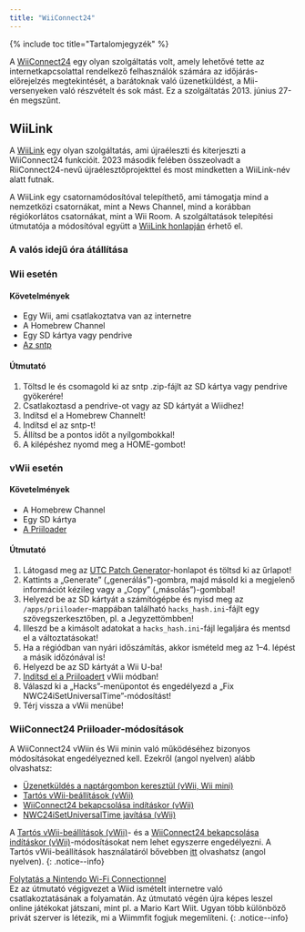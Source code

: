```yaml
---
title: "WiiConnect24"
---
```


{% include toc title="Tartalomjegyzék" %}
<!--
This guide provides the means of regaining WiiConnect24 functionality on your console via RiiConnect24.
Although not at all necessary, it is a "nice to have" feature that was originally used for online connectivity in certain applications on the console.
These apps include the Forecast/News Channel, Nintendo Channel, Check Mii Out Channel, some Japan-exclusive channels, and more.
-->

A [WiiConnect24](https://wikipedia.org/wiki/WiiConnect24) egy olyan szolgáltatás volt, amely lehetővé tette az internetkapcsolattal rendelkező felhasználók számára az időjárás-előrejelzés megtekintését, a barátoknak való üzenetküldést, a Mii-versenyeken való részvételt és sok mást. Ez a szolgáltatás 2013. június 27-én megszűnt.

## WiiLink
A [WiiLink](https://www.wiilink24.com/) egy olyan szolgáltatás, ami újraéleszti és kiterjeszti a WiiConnect24 funkcióit. 2023 második felében összeolvadt a RiiConnect24-nevű újraélesztőprojekttel és most mindketten a WiiLink-név alatt futnak.

A WiiLink egy csatornamódosítóval telepíthető, ami támogatja mind a nemzetközi csatornákat, mint a News Channel, mind a korábban régiókorlátos csatornákat, mint a Wii Room. A szolgáltatások telepítési útmutatója a módosítóval együtt a [WiiLink honlapján](https://www.wiilink24.com/guide/) érhető el.

<!-- move this back to another page? or no -->
### A valós idejű óra átállítása

### Wii esetén

#### Követelmények
+ Egy Wii, ami csatlakoztatva van az internetre
+ A Homebrew Channel
+ Egy SD kártya vagy pendrive
+ [Az sntp](https://oscwii.org/library/app/sntp)

#### Útmutató
1. Töltsd le és csomagold ki az sntp .zip-fájlt az SD kártya vagy pendrive gyökerére!
1. Csatlakoztasd a pendrive-ot vagy az SD kártyát a Wiidhez!
1. Indítsd el a Homebrew Channelt!
1. Indítsd el az sntp-t!
1. Állítsd be a pontos időt a nyílgombokkal!
1. A kilépéshez nyomd meg a HOME-gombot!

### vWii esetén

#### Követelmények
+ A Homebrew Channel
+ Egy SD kártya
+ [A Priiloader](priiloader)

#### Útmutató
1. Látogasd meg az [UTC Patch Generator](https://garyodernichts.github.io/priiloader-patch-gen/)-honlapot és töltsd ki az űrlapot!
2. Kattints a „Generate” („generálás”)-gombra, majd másold ki a megjelenő információt kézileg vagy a „Copy” („másolás”)-gombbal!
3. Helyezd be az SD kártyát a számítógépbe és nyisd meg az `/apps/priiloader`-mappában található `hacks_hash.ini`-fájlt egy szövegszerkesztőben, pl. a Jegyzettömbben!
4. Illeszd be a kimásolt adatokat a `hacks_hash.ini`-fájl legaljára és mentsd el a változtatásokat!
5. Ha a régiódban van nyári időszámítás, akkor ismételd meg az 1–4. lépést a másik időzónával is!
6. Helyezd be az SD kártyát a Wii U-ba!
7. [Indítsd el a Priiloadert](priiloader#section-iii---entering-priiloader) vWii módban!
8. Válaszd ki a „Hacks”-menüpontot és engedélyezd a „Fix NWC24iSetUniversalTime”-módosítást!
9. Térj vissza a vWii menübe!

### WiiConnect24 Priiloader-módosítások

A WiiConnect24 vWiin és Wii minin való működéséhez bizonyos módosításokat engedélyezned kell. Ezekről (angol nyelven) alább olvashatsz:

+ [Üzenetküldés a naptárgombon keresztül (vWii, Wii mini)](https://dacotaco.github.io/priiloader/docs/HACKSLIST.html#create-message-via-calendar-button-vwii-mini)
+ [Tartós vWii-beállítások (vWii)](https://dacotaco.github.io/priiloader/docs/HACKSLIST.html#permanent-vwii-system-settings-vwii)
+ [WiiConnect24 bekapcsolása indításkor (vWii)](https://dacotaco.github.io/priiloader/docs/HACKSLIST.html#always-enable-wiiconnect24-on-boot-vwii)
+ [NWC24iSetUniversalTime javítása (vWii)](https://dacotaco.github.io/priiloader/docs/HACKSLIST.html#fix-nwc24isetuniversaltime-vwii)

A [Tartós vWii-beállítások (vWii)](https://dacotaco.github.io/priiloader/docs/HACKSLIST.html#permanent-vwii-system-settings-vwii)- és a [WiiConnect24 bekapcsolása indításkor (vWii)](https://dacotaco.github.io/priiloader/docs/HACKSLIST.html#always-enable-wiiconnect24-on-boot-vwii)-módosításokat nem lehet egyszerre engedélyezni. A Tartós vWii-beállítások használatáról bővebben [itt](https://dacotaco.github.io/priiloader/docs/FAQ.html#how-to-use-permanent-wii-system-settings-on-vwii) olvashatsz (angol nyelven).
{: .notice--info}

[Folytatás a Nintendo Wi-Fi Connectionnel](wiimmfi)<br> Ez az útmutató végigvezet a Wiid ismételt internetre való csatlakoztatásának a folyamatán. Az útmutató végén újra képes leszel online játékokat játszani, mint pl. a Mario Kart Wiit. Ugyan több különböző privát szerver is létezik, mi a Wiimmfit fogjuk megemlíteni.
{: .notice--info}

